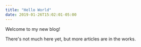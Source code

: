 ```yaml
---
title: "Hello World"
date: 2019-01-26T15:02:01-05:00
---
```


Welcome to my new blog!

There's not much here yet, but more articles are in the works.
